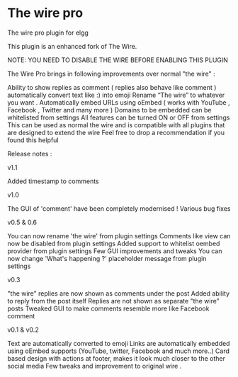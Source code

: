 # The wire pro
 The wire pro plugin for elgg

This plugin is an enhanced fork of The Wire.

NOTE: YOU NEED TO DISABLE THE WIRE BEFORE ENABLING THIS PLUGIN

The Wire Pro brings in following improvements over normal "the wire" :

 Ability to show replies as comment ( replies also behave like comment )
automatically convert text like :) into emoji 
Rename “The wire” to whatever you want .
 Automatically embed URLs using oEmbed ( works with YouTube , Facebook , Twitter and many more ) 
Domains to be embedded can be whitelisted from settings 
All features can be turned ON or OFF from settings 
This can be used as normal the wire and is compatible with all plugins that are designed to extend the wire 
Feel free to drop a recommendation if you found this helpful 

Release notes :

 v1.1

Added timestamp to comments

v1.0

The GUI of 'comment' have been completely modernised ! 
Various bug fixes
 
v0.5 & 0.6

You can now rename 'the wire' from plugin settings
Comments like view can now be disabled from plugin settings
Added support to whitelist oembed provider from plugin settings
Few GUI improvements and tweaks
You can now change 'What's happening ?' placeholder message from plugin settings
 
v0.3

"the wire" replies are now shown as comments under the post
Added ability to reply from the post itself
Replies are not shown as separate "the wire" posts
Tweaked GUI to make comments resemble more like Facebook comment
  
v0.1 & v0.2

Text are automatically converted to emoji 
Links are automatically embedded using oEmbed supports (YouTube, twitter, Facebook and much more..)
Card based design with actions at footer, makes it look much closer to the other social media 
Few tweaks and improvement to original wire .
 


